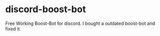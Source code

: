 # discord-boost-bot
Free Working Boost-Bot for discord. I bought a outdated boost-bot and fixed it.
